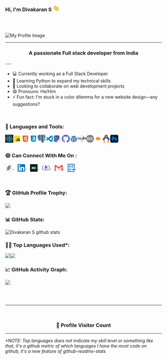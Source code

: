 ### Hi, I'm Divakaran S <img src="https://github.com/diva-sl/div-pro/blob/master/Assets/Hi.gif" width="22px">
<br />
<br />

![My Profile Image](https://media.licdn.com/dms/image/v2/D4D12AQG2-3Vm_jyYIw/article-cover_image-shrink_423_752/article-cover_image-shrink_423_752/0/1693753179836?e=1743033600&v=beta&t=ILx695S2tG6EdF5p6RX1hay3TtskZ73cBrOVsMhUBGk)
<br />

---
<h3 align="center">A passionate Full stack developer from India</h3>
---

<br />

- 💻 Currently working as a Full Stack Developer
- 🌱 Learning Python to expand my technical skills
- 👯 Looking to collaborate on web development projects
- 😄 Pronouns: He/Him
- ⚡ Fun fact: I'm stuck in a color dilemma for a new website design—any suggestions?

<br />

### 🧰 Languages and Tools:

<img align="left" alt="React" width="26px" src="https://github.com/diva-sl/div-pro/blob/master/Assets/react.png" />
<img align="left" alt="Javascript" width="26px" src="https://github.com/diva-sl/div-pro/blob/master/Assets/javascript.png" />
<img align="left" alt="HTML5" width="26px" src="https://github.com/diva-sl/div-pro/blob/master/Assets/html.png" />
<img align="left" alt="CSS3" width="26px" src="https://github.com/diva-sl/div-pro/blob/master/Assets/css.png" />
<img align="left" alt="PSQL" width="26px" src="https://github.com/diva-sl/div-pro/blob/master/Assets/postgre.png" />
<img align="left" alt="Visual Studio Code" width="26px" src="https://github.com/diva-sl/div-pro/blob/master/Assets/visual-studio-code.png" />
<img align="left" alt="Database" width="26px" src="https://github.com/diva-sl/div-pro/blob/master/Assets/database.png" />
<img align="left" alt="GitHub" width="26px" src="https://github.com/diva-sl/div-pro/blob/master/Assets/github.png" />
<img align="left" alt="Wordpress" width="26px" src="https://github.com/diva-sl/div-pro/blob/master/Assets/wordpres1.png" />
<img align="left" alt="NodeJs" width="26px" src="https://github.com/diva-sl/div-pro/blob/master/Assets/nodejs.png" />
<img align="left" alt="ExpressJs" width="26px" src="https://github.com/diva-sl/div-pro/blob/master/Assets/express.png" />
<img align="left" alt="Fullstack" width="26px" src="https://github.com/diva-sl/div-pro/blob/master/Assets/fullstack.png" />
<img align="left" alt="Linux" width="26px" src="https://github.com/diva-sl/div-pro/blob/master/Assets/linux.png" />
<img align="left" alt="PhotoShop" width="26px" src="https://github.com/diva-sl/div-pro/blob/master/Assets/photoshop.png" />
<br />
<br />



### 😄 Can Connect With Me On :

<a href="https://edtechmastery.tech/index.php/div-developers/" target="_blank">
  <img align="center" alt="Divakaran S | Portfolio" width="24px" src="https://github.com/diva-sl/div-pro/blob/master/Assets/personal.jpg" />
</a> &nbsp;&nbsp;
<a href="https://www.linkedin.com/in/divakarans" target="_blank">
  <img align="center" alt="Divakaran S | Linkedin" width="24px" src="https://github.com/diva-sl/div-pro/blob/master/Assets/Linkedin.svg" />
</a> &nbsp;&nbsp;
<a href="https://www.hackerrank.com/profile/sdivakaran" target="_blank">
  <img align="center" alt="Divakaran S | HackerRank" width="24px" src="https://github.com/diva-sl/div-pro/blob/master/Assets/HackerRank.png" />
</a> &nbsp;&nbsp;
<a href="https://www.freecodecamp.org/SDivakaran" target="_blank">
  <img align="center" alt="Divakaran S | freecodecamp" width="24px" src="https://github.com/diva-sl/div-pro/blob/master/Assets/freecode.png" />
</a> &nbsp;&nbsp;
<a href="mailto:divakaran.sivasamy@gmail.com" target="_blank">
  <img align="center" alt="Divakaran S | Gmail" width="26px" src="https://github.com/diva-sl/div-pro/blob/master/Assets/Gmail.svg" />
</a> &nbsp;&nbsp;
<a href="https://drive.google.com/file/d/1mamMmcRazmyrkljq-cc_HOvXpBaRqPoB/view">
    <img align="center" alt="Divakaran S | Resume" width="24px" src="https://github.com/diva-sl/div-pro/blob/master/Assets/resume.png" />
</a> &nbsp;&nbsp;
  
<br />
<br />
<br />


<!-- Profile Trophy -->

### 🏆 GitHub Profile Trophy:

<a href="https://github.com/ryo-ma/github-profile-trophy">
  <img width=800 src="https://github-profile-trophy.vercel.app/?username=diva-sl&column=8&theme=darkhub&no-frame=true&no-bg=true"/>
</a>

<!--   Stats -->

### 📊 GitHub Stats:

![Divakaran S github stats](http://github-profile-summary-cards.vercel.app/api/cards/stats?username=diva-sl&theme=2077)

<!--   Top Languages Using -->

### 👨‍💻 Top Languages Used\*:

![](http://github-profile-summary-cards.vercel.app/api/cards/repos-per-language?username=diva-sl&theme=2077&refresh=1)![](http://github-profile-summary-cards.vercel.app/api/cards/most-commit-language?username=diva-sl&theme=2077&refresh=1)

<!--   GitHub stats graph -->

### 📈 GitHub Activity Graph:

![](http://github-profile-summary-cards.vercel.app/api/cards/profile-details?username=diva-sl&theme=2077)

 <br>
 <br>
 <hr>
 
 <br>
  
<div align=center>
  <h3><b>📍 Profile Visitor Count</b></h3>
</div>
    
<!-- retro visitor counter -->  
<p align="center" >   
 <!-- <img src="https://profile-counter.glitch.me/darshanr27/count.svg" /> -->  
</p>
   
  ---
  *\*NOTE: Top languages does not indicate my skill level or something like that, it's a github metric of which languages I have the most code on github, it's a new feature of github-readme-stats*
